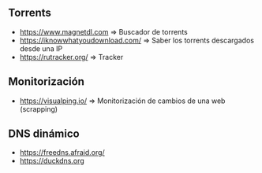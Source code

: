 ## Torrents
* https://www.magnetdl.com => Buscador de torrents
* https://iknowwhatyoudownload.com/ => Saber los torrents descargados desde una IP
* https://rutracker.org/ => Tracker

## Monitorización
* https://visualping.io/ => Monitorización de cambios de una web (scrapping)

## DNS dinámico
* https://freedns.afraid.org/
* https://duckdns.org

